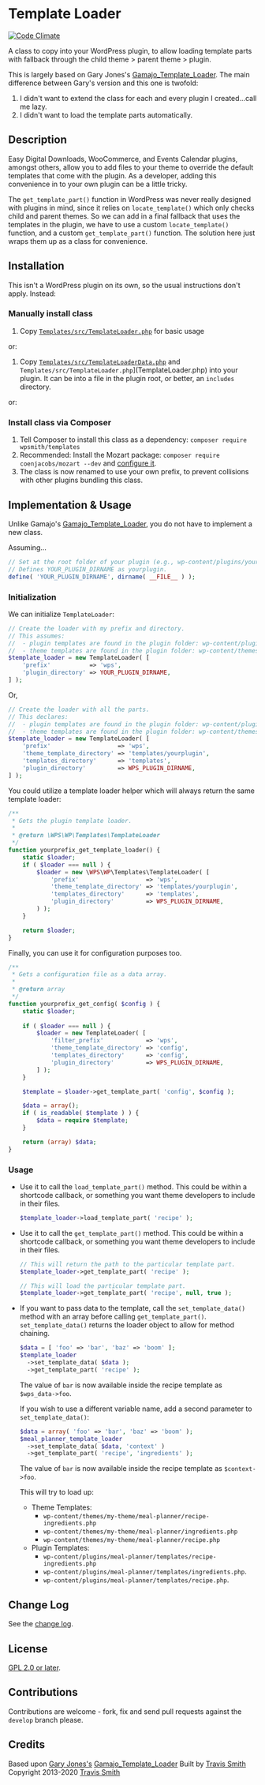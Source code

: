 # Template Loader

[![Code Climate](https://codeclimate.com/github/wpsmith/Templates/badges/gpa.svg)](https://codeclimate.com/github/wpsmith/Templates)

A class to copy into your WordPress plugin, to allow loading template parts with fallback through the child theme > parent theme > plugin.

This is largely based on Gary Jones's [Gamajo_Template_Loader](https://github.com/GaryJones/Gamajo-Template-Loader/). The main difference between Gary's version and this one is twofold:
1. I didn't want to extend the class for each and every plugin I created...call me lazy.
1. I didn't want to load the template parts automatically.

## Description

Easy Digital Downloads, WooCommerce, and Events Calendar plugins, amongst others, allow you to add files to your theme to override the default templates that come with the plugin. As a developer, adding this convenience in to your own plugin can be a little tricky.

The `get_template_part()` function in WordPress was never really designed with plugins in mind, since it relies on `locate_template()` which only checks child and parent themes. So we can add in a final fallback that uses the templates in the plugin, we have to use a custom `locate_template()` function, and a custom `get_template_part()` function. The solution here just wraps them up as a class for convenience.

## Installation

This isn't a WordPress plugin on its own, so the usual instructions don't apply. Instead:

### Manually install class
1. Copy [`Templates/src/TemplateLoader.php`](TemplateLoader.php) for basic usage

or:

1. Copy [`Templates/src/TemplateLoaderData.php`](TemplateLoaderData.php) and `Templates/src/TemplateLoader.php`](TemplateLoader.php) into your plugin. It can be into a file in the plugin root, or better, an `includes` directory.

or:

### Install class via Composer
1. Tell Composer to install this class as a dependency: `composer require wpsmith/templates`
2. Recommended: Install the Mozart package: `composer require coenjacobs/mozart --dev` and [configure it](https://github.com/coenjacobs/mozart#configuration).
3. The class is now renamed to use your own prefix, to prevent collisions with other plugins bundling this class.

## Implementation & Usage
Unlike Gamajo's [Gamajo_Template_Loader](https://github.com/GaryJones/Gamajo-Template-Loader#implement-class), you do not have to implement a new class.

Assuming...
~~~php
// Set at the root folder of your plugin (e.g., wp-content/plugins/yourplugin/yourplugin.php).
// Defines YOUR_PLUGIN_DIRNAME as yourplugin.
define( 'YOUR_PLUGIN_DIRNAME', dirname( __FILE__ ) );
~~~

### Initialization

We can initialize `TemplateLoader`:
 
~~~php
// Create the loader with my prefix and directory.
// This assumes:
//  - plugin templates are found in the plugin folder: wp-content/plugins/yourplugin/templates/...
//  - theme templates are found in the plugin folder: wp-content/themes/yourtheme/templates/...
$template_loader = new TemplateLoader( [
    'prefix'           => 'wps',
    'plugin_directory' => YOUR_PLUGIN_DIRNAME,
] );
~~~

Or,
~~~php
// Create the loader with all the parts.
// This declares:
//  - plugin templates are found in the plugin folder: wp-content/plugins/yourplugin/templates/...
//  - theme templates are found in the plugin folder: wp-content/themes/yourtheme/templates/yourplugin/...
$template_loader = new TemplateLoader( [
    'prefix'                   => 'wps',
    'theme_template_directory' => 'templates/yourplugin',
    'templates_directory'      => 'templates',
    'plugin_directory'         => WPS_PLUGIN_DIRNAME,
] );
~~~

You could utilize a template loader helper which will always return the same template loader:
~~~php
/**
 * Gets the plugin template loader.
 *
 * @return \WPS\WP\Templates\TemplateLoader
 */
function yourprefix_get_template_loader() {
	static $loader;
	if ( $loader === null ) {
		$loader = new \WPS\WP\Templates\TemplateLoader( [
			'prefix'                   => 'wps',
            'theme_template_directory' => 'templates/yourplugin',
            'templates_directory'      => 'templates',
            'plugin_directory'         => WPS_PLUGIN_DIRNAME,
		) );
	}

	return $loader;
}
~~~

Finally, you can use it for configuration purposes too.

~~~php
/**
 * Gets a configuration file as a data array.
 *
 * @return array
 */
function yourprefix_get_config( $config ) {
    static $loader;
    
    if ( $loader === null ) {
        $loader = new TemplateLoader( [
            'filter_prefix'            => 'wps',
            'theme_template_directory' => 'config',
            'templates_directory'      => 'config',
            'plugin_directory'         => WPS_PLUGIN_DIRNAME,
        ] );
    }

    $template = $loader->get_template_part( 'config', $config );

    $data = array();
    if ( is_readable( $template ) ) {
        $data = require $template;
    }

    return (array) $data;
}
~~~


### Usage

* Use it to call the `load_template_part()` method. This could be within a shortcode callback, or something you want theme developers to include in their files.

    ~~~php
    $template_loader->load_template_part( 'recipe' );
    ~~~

* Use it to call the `get_template_part()` method. This could be within a shortcode callback, or something you want theme developers to include in their files.

    ~~~php
    // This will return the path to the particular template part.
    $template_loader->get_template_part( 'recipe' );
    
    // This will load the particular template part.
    $template_loader->get_template_part( 'recipe', null, true );
    ~~~

* If you want to pass data to the template, call the `set_template_data()` method with an array before calling `get_template_part()`. `set_template_data()` returns the loader object to allow for method chaining.

    ~~~php
    $data = [ 'foo' => 'bar', 'baz' => 'boom' ];
    $template_loader
      ->set_template_data( $data );
      ->get_template_part( 'recipe' );
    ~~~
  
    The value of `bar` is now available inside the recipe template as `$wps_data->foo`.
    
    If you wish to use a different variable name, add a second parameter to `set_template_data()`:
    
    ~~~php
    $data = array( 'foo' => 'bar', 'baz' => 'boom' );
    $meal_planner_template_loader
      ->set_template_data( $data, 'context' )
      ->get_template_part( 'recipe', 'ingredients' );
    ~~~
    
    The value of `bar` is now available inside the recipe template as `$context->foo`.
    
    This will try to load up:
    - Theme Templates:
       - `wp-content/themes/my-theme/meal-planner/recipe-ingredients.php`
       - `wp-content/themes/my-theme/meal-planner/ingredients.php`
       - `wp-content/themes/my-theme/meal-planner/recipe.php`
    - Plugin Templates:
       - `wp-content/plugins/meal-planner/templates/recipe-ingredients.php`
       - `wp-content/plugins/meal-planner/templates/ingredients.php`.
       - `wp-content/plugins/meal-planner/templates/recipe.php`.



## Change Log

See the [change log](CHANGELOG.md).

## License

[GPL 2.0 or later](LICENSE).

## Contributions

Contributions are welcome - fork, fix and send pull requests against the `develop` branch please.

## Credits

Based upon [Gary Jones's](https://garyjones.io) [Gamajo_Template_Loader](https://github.com/GaryJones/Gamajo-Template-Loader/)
Built by [Travis Smith](https://twitter.com/wp_smith)  
Copyright 2013-2020 [Travis Smith](https://wpsmith.net)